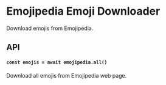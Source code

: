 # Emojipedia Emoji Downloader

Download emojis from Emojipedia.

## API

#### `const emojis = await emojipedia.all()` 

Download all emojis from Emojipedia web page.

